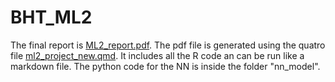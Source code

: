 # BHT_ML2

The final report is [ML2_report.pdf](ML2_report.pdf).
The pdf file is generated using the quatro file [ml2_project_new.qmd](ml2_project_new.qmd). It includes all the R code an can be run like a markdown file.
The python code for the NN is inside the folder "nn_model".